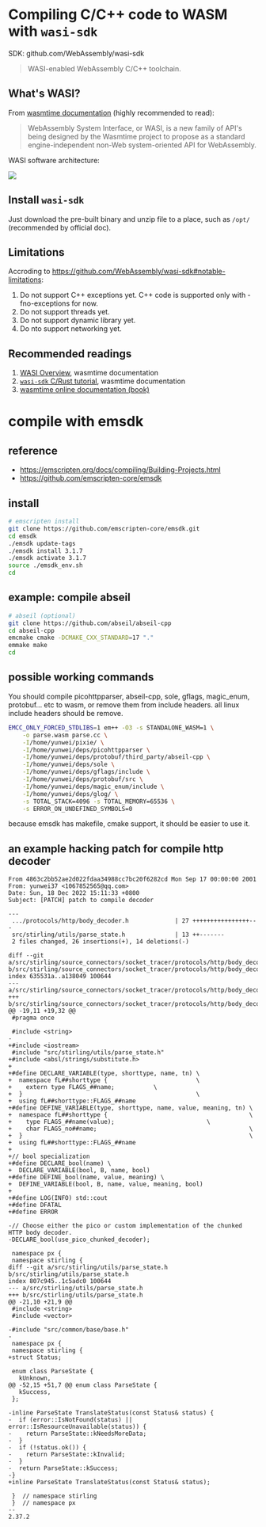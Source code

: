 # Compiling C/C++ code to WASM with  `wasi-sdk`

SDK: github.com/WebAssembly/wasi-sdk

> WASI-enabled WebAssembly C/C++ toolchain.

## What's WASI?

From [wasmtime documentation](https://github.com/bytecodealliance/wasmtime/blob/main/docs/WASI-overview.md#wasi-webassembly-system-interface)
(highly recommended to read):

> WebAssembly System Interface, or WASI, is a new family of API's being designed
> by the Wasmtime project to propose as a standard engine-independent non-Web
> system-oriented API for WebAssembly.

WASI software architecture:

![](https://github.com/bytecodealliance/wasmtime/raw/main/docs/wasi-software-architecture.png)

## Install `wasi-sdk`

Just download the pre-built binary and unzip file to a place, such as `/opt/`
(recommended by official doc).

## Limitations

Accroding to
https://github.com/WebAssembly/wasi-sdk#notable-limitations:

1. Do not support C++ exceptions yet. C++ code is supported only with -fno-exceptions for now.
2. Do not support threads yet.
3. Do not support dynamic library yet.
4. Do nto support networking yet.

## Recommended readings

1. [WASI Overview](https://github.com/bytecodealliance/wasmtime/blob/main/docs/WASI-overview.md#wasi-webassembly-system-interface), wasmtime documentation
2. [`wasi-sdk` C/Rust tutorial](https://github.com/bytecodealliance/wasmtime/blob/main/docs/WASI-tutorial.md), wasmtime documentation
3. [wasmtime online documentation (book)](https://docs.wasmtime.dev/)

# compile with emsdk

## reference

- https://emscripten.org/docs/compiling/Building-Projects.html
- https://github.com/emscripten-core/emsdk

## install

```sh
# emscripten install
git clone https://github.com/emscripten-core/emsdk.git
cd emsdk
./emsdk update-tags
./emsdk install 3.1.7
./emsdk activate 3.1.7
source ./emsdk_env.sh
cd
```

## example: compile abseil

```sh
# abseil (optional)
git clone https://github.com/abseil/abseil-cpp
cd abseil-cpp
emcmake cmake -DCMAKE_CXX_STANDARD=17 "."
emmake make
cd
```

## possible working commands

You should compile picohttpparser, abseil-cpp, sole, gflags, magic_enum, protobuf... etc to wasm, or remove them from include headers. all linux include headers should be remove.

```sh
EMCC_ONLY_FORCED_STDLIBS=1 em++ -O3 -s STANDALONE_WASM=1 \
    -o parse.wasm parse.cc \
    -I/home/yunwei/pixie/ \
    -I/home/yunwei/deps/picohttpparser \
    -I/home/yunwei/deps/protobuf/third_party/abseil-cpp \
    -I/home/yunwei/deps/sole \
    -I/home/yunwei/deps/gflags/include \
    -I/home/yunwei/deps/protobuf/src \
    -I/home/yunwei/deps/magic_enum/include \
    -I/home/yunwei/deps/glog/ \
    -s TOTAL_STACK=4096 -s TOTAL_MEMORY=65536 \
    -s ERROR_ON_UNDEFINED_SYMBOLS=0
```

because emsdk has makefile, cmake support, it should be easier to use it.

## an example hacking patch for compile http decoder

```
From 4863c2bb52ae2d022fdaa34988cc7bc20f6282cd Mon Sep 17 00:00:00 2001
From: yunwei37 <1067852565@qq.com>
Date: Sun, 18 Dec 2022 15:11:33 +0800
Subject: [PATCH] patch to compile decoder

---
 .../protocols/http/body_decoder.h             | 27 ++++++++++++++++---
 src/stirling/utils/parse_state.h              | 13 ++-------
 2 files changed, 26 insertions(+), 14 deletions(-)

diff --git a/src/stirling/source_connectors/socket_tracer/protocols/http/body_decoder.h b/src/stirling/source_connectors/socket_tracer/protocols/http/body_decoder.h
index 635531a..a138049 100644
--- a/src/stirling/source_connectors/socket_tracer/protocols/http/body_decoder.h
+++ b/src/stirling/source_connectors/socket_tracer/protocols/http/body_decoder.h
@@ -19,11 +19,32 @@
 #pragma once
 
 #include <string>
-
+#include <iostream>
 #include "src/stirling/utils/parse_state.h"
+#include <absl/strings/substitute.h>
+
+#define DECLARE_VARIABLE(type, shorttype, name, tn) \
+  namespace fL##shorttype {                         \
+    extern type FLAGS_##name;           \
+  }                                                 \
+  using fL##shorttype::FLAGS_##name
+#define DEFINE_VARIABLE(type, shorttype, name, value, meaning, tn) \
+  namespace fL##shorttype {                                        \
+    type FLAGS_##name(value);                          \
+    char FLAGS_no##name;                                           \
+  }                                                                \
+  using fL##shorttype::FLAGS_##name
+
+// bool specialization
+#define DECLARE_bool(name) \
+  DECLARE_VARIABLE(bool, B, name, bool)
+#define DEFINE_bool(name, value, meaning) \
+  DEFINE_VARIABLE(bool, B, name, value, meaning, bool)
+
+#define LOG(INFO) std::cout
+#define DFATAL
+#define ERROR
 
-// Choose either the pico or custom implementation of the chunked HTTP body decoder.
-DECLARE_bool(use_pico_chunked_decoder);
 
 namespace px {
 namespace stirling {
diff --git a/src/stirling/utils/parse_state.h b/src/stirling/utils/parse_state.h
index 807c945..1c5adc0 100644
--- a/src/stirling/utils/parse_state.h
+++ b/src/stirling/utils/parse_state.h
@@ -21,10 +21,9 @@
 #include <string>
 #include <vector>
 
-#include "src/common/base/base.h"
-
 namespace px {
 namespace stirling {
+struct Status;
 
 enum class ParseState {
   kUnknown,
@@ -52,15 +51,7 @@ enum class ParseState {
   kSuccess,
 };
 
-inline ParseState TranslateStatus(const Status& status) {
-  if (error::IsNotFound(status) || error::IsResourceUnavailable(status)) {
-    return ParseState::kNeedsMoreData;
-  }
-  if (!status.ok()) {
-    return ParseState::kInvalid;
-  }
-  return ParseState::kSuccess;
-}
+inline ParseState TranslateStatus(const Status& status);
 
 }  // namespace stirling
 }  // namespace px
-- 
2.37.2


```
